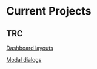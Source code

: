 # Current Projects #

## TRC ##

[Dashboard layouts](https://nickplennox.github.io/dashboard)

[Modal dialogs](https://nickplennox.github.io/modals)
